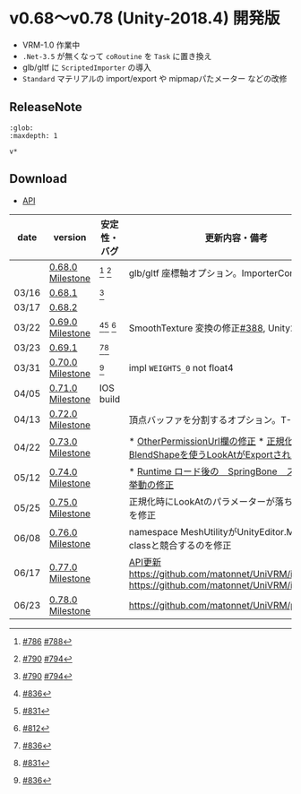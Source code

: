 # v0.68～v0.78 (Unity-2018.4) 開発版

* VRM-1.0 作業中
* `.Net-3.5` が無くなって `coRoutine` を `Task` に置き換え
* glb/gltf に `ScriptedImporter` の導入
* `Standard` マテリアルの import/export や mipmapパたメーター などの改修

## ReleaseNote

```{toctree}
:glob:
:maxdepth: 1
   
v*
```

## Download


* [API](https://vrm-c.github.io/UniVRM/ja/)

| date  | version                                                                                                                           | 安定性・バグ                                    | 更新内容・備考                                                                                                                                                                |
|-------|-----------------------------------------------------------------------------------------------------------------------------------|-------------------------------------------------|-------------------------------------------------------------------------------------------------------------------------------------------------------------------------------|
|       | [0.68.0](http://github.com/vrm-c/UniVRM/releases/tag/v0.68.0) [Milestone](https://github.com/matonnet/UniVRM/milestone/30?closed=1)  | [^material_import] [^import_bug]                | glb/gltf 座標軸オプション。ImporterContext API                                                                                                                                |
| 03/16 | [0.68.1](http://github.com/vrm-c/UniVRM/releases/tag/v0.68.1)                                                                     | [^import_bug]                                   |                                                                                                                                                                               |
| 03/17 | [0.68.2](http://github.com/vrm-c/UniVRM/releases/tag/v0.68.2)                                                                     |                                                 |                                                                                                                                                                               |
| 03/22 | [0.69.0](http://github.com/vrm-c/UniVRM/releases/tag/v0.69.0) [Milestone](https://github.com/matonnet/UniVRM/milestone/31?closed=1)  | [^MetallicOcclusion][^EncodeToPng] [^NotUnique] | SmoothTexture 変換の修正[\#388](https://github.com/matonnet/UniVRM/issues/388), Unity2020対応                                                                                    |
| 03/23 | [0.69.1](http://github.com/vrm-c/UniVRM/releases/tag/v0.69.1)                                                                     | [^MetallicOcclusion][^EncodeToPng]              |                                                                                                                                                                               |
| 03/31 | [0.70.0](http://github.com/vrm-c/UniVRM/releases/tag/v0.70.0) [Milestone](https://github.com/matonnet/UniVRM/milestone/32?closed=1)  | [^MetallicOcclusion]                            | impl `WEIGHTS_0` not float4                                                                                                                                                   |
| 04/05 | [0.71.0](http://github.com/vrm-c/UniVRM/releases/tag/v0.71.0) [Milestone](https://github.com/matonnet/UniVRM/milestone/33?closed=1)  | IOS build                                       |                                                                                                                                                                               |
| 04/13 | [0.72.0](http://github.com/vrm-c/UniVRM/releases/tag/v0.72.0) [Milestone](https://github.com/matonnet/UniVRM/milestone/34?closed=1)  |                                                 | 頂点バッファを分割するオプション。T-Pose                                                                                                                                      |
| 04/22 | [0.73.0](https://github.com/matonnet/UniVRM/releases/tag/v0.73.0) [Milestone](https://github.com/matonnet/UniVRM/milestone/35?closed=1) |                                                 | * [OtherPermissionUrl欄の修正](https://github.com/matonnet/UniVRM/pull/897) * [正規化するときにBlendShapeを使うLookAtがExportされない](https://github.com/matonnet/UniVRM/pull/894) |
| 05/12 | [0.74.0](https://github.com/matonnet/UniVRM/releases/tag/v0.74.0) [Milestone](https://github.com/matonnet/UniVRM/milestone/36?closed=1) |                                                 | * [Runtime ロード後の　SpringBone　スケーリング挙動の修正](https://github.com/matonnet/UniVRM/issues/922)                                                                        |
| 05/25 | [0.75.0](https://github.com/matonnet/UniVRM/releases/tag/v0.75.0) [Milestone](https://github.com/matonnet/UniVRM/milestone/37?closed=1) |                                                 | 正規化時にLookAtのパラメーターが落ちてしまうのを修正                                                                                                                          |
| 06/08 | [0.76.0](https://github.com/matonnet/UniVRM/releases/tag/v0.76.0) [Milestone](https://github.com/matonnet/UniVRM/milestone/38?closed=1) |                                                 | namespace MeshUtilityがUnityEditor.MeshUtility classと競合するのを修正                                                                                                        |
| 06/17 | [0.77.0](https://github.com/matonnet/UniVRM/releases/tag/v0.77.0) [Milestone](https://github.com/matonnet/UniVRM/milestone/39?closed=1) |                                                 | [API更新](https://vrm-c.github.io/UniVRM/) https://github.com/matonnet/UniVRM/issues/1022 https://github.com/matonnet/UniVRM/issues/496                 |
| 06/23 | [0.78.0](https://github.com/matonnet/UniVRM/releases/tag/v0.78.0) [Milestone](https://github.com/matonnet/UniVRM/milestone/40?closed=1) |                                                 | https://github.com/matonnet/UniVRM/pull/1049                                                                                                                                     |

[^material_import]: [\#786](https://github.com/matonnet/UniVRM/issues/786) [\#788](https://github.com/matonnet/UniVRM/issues/788)
[^import_bug]: [\#790](https://github.com/matonnet/UniVRM/issues/790) [\#794](https://github.com/matonnet/UniVRM/issues/794)
[^NotUnique]: [\#812](https://github.com/matonnet/UniVRM/pull/812)
[^EncodeToPng]: [\#831](https://github.com/matonnet/UniVRM/pull/831)
[^MetallicOcclusion]: [\#836](https://github.com/matonnet/UniVRM/issues/836)
